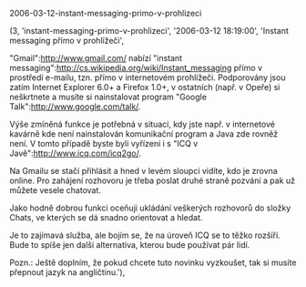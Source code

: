 2006-03-12-instant-messaging-primo-v-prohlizeci

(3, 'instant-messaging-primo-v-prohlizeci', '2006-03-12 18:19:00',
'Instant messaging přímo v prohlížeči',

[* gmail_chat_male.jpg 180x130 .(Screenshot Gmailu) >]:[img/gmail_chat.jpg]
"Gmail":http://www.gmail.com/ nabízí "instant messaging":http://cs.wikipedia.org/wiki/Instant_messaging
přímo v prostředí e-mailu, tzn. přímo v internetovém prohlížeči. Podporovány
jsou zatím Internet Explorer 6.0+ a Firefox 1.0+, v ostatních (např. v Opeře) si
neškrtnete a musíte si nainstalovat program "Google Talk":http://www.google.com/talk/.

Výše zmíněná funkce je potřebná v situaci, kdy jste např. v internetové kavárně
kde není nainstalován komunikační program a Java zde rovněž není. V tomto případě
byste byli vyřízeni i s "ICQ v Javě":http://www.icq.com/icq2go/.

Na Gmailu se stačí přihlásit a hned v levém sloupci vidíte, kdo je zrovna online.
Pro zahájení rozhovoru je třeba poslat druhé straně pozvání a pak už můžete
vesele chatovat.

Jako hodně dobrou funkci oceňuji ukládání veškerých rozhovorů do složky Chats,
ve kterých se dá snadno orientovat a hledat.

Je to zajímavá služba, ale bojím se, že na úroveň ICQ se to těžko rozšíří. Bude
to spíše jen další alternativa, kterou bude používat pár lidí.

Pozn.: Ještě doplním, že pokud chcete tuto novinku vyzkoušet, tak si musíte
přepnout jazyk na angličtinu.'),
